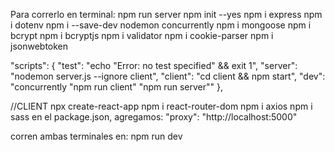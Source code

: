 Para correrlo en terminal: npm run server
npm init --yes
npm i express
npm i dotenv
npm i --save-dev nodemon concurrently
npm i mongoose
npm i bcrypt
npm i bcryptjs
npm i validator
npm i cookie-parser
npm i jsonwebtoken

"scripts": {
"test": "echo \"Error: no test specified\" && exit 1",
"server": "nodemon server.js --ignore client",
"client": "cd client && npm start",
"dev": "concurrently \"npm run client\" \"npm run server\""
},

//CLIENT
npx create-react-app
npm i react-router-dom
npm i axios
npm i sass
en el package.json, agregamos:
"proxy": "http://localhost:5000"

corren ambas terminales en: npm run dev
